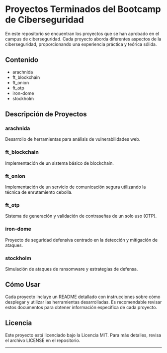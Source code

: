 # Proyectos Terminados del Bootcamp de Ciberseguridad

En este repositorio se encuentran los proyectos que se han aprobado en el campus de ciberseguridad. Cada proyecto aborda diferentes aspectos de la ciberseguridad, proporcionando una experiencia práctica y teórica sólida.

## Contenido

- arachnida
- ft_blockchain
- ft_onion
- ft_otp
- iron-dome
- stockholm

## Descripción de Proyectos

### arachnida
Desarrollo de herramientas para análisis de vulnerabilidades web.

### ft_blockchain
Implementación de un sistema básico de blockchain.

### ft_onion
Implementación de un servicio de comunicación segura utilizando la técnica de enrutamiento cebolla.

### ft_otp
Sistema de generación y validación de contraseñas de un solo uso (OTP).

### iron-dome
Proyecto de seguridad defensiva centrado en la detección y mitigación de ataques.

### stockholm
Simulación de ataques de ransomware y estrategias de defensa.

## Cómo Usar

Cada proyecto incluye un README detallado con instrucciones sobre cómo desplegar y utilizar las herramientas desarrolladas. Es recomendable revisar estos documentos para obtener información específica de cada proyecto.

## Licencia

Este proyecto está licenciado bajo la Licencia MIT. Para más detalles, revisa el archivo LICENSE en el repositorio.

---
